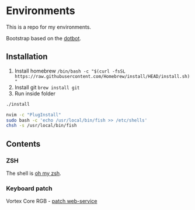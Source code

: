 # Environments

This is a repo for my environments.

Bootstrap based on the [dotbot](https://github.com/anishathalye/dotbot).

## Installation
1. Install homebrew `/bin/bash -c "$(curl -fsSL https://raw.githubusercontent.com/Homebrew/install/HEAD/install.sh)"`
2. Install git `brew install git`
3. Run inside folder
```sh
./install

nvim -c "PlugInstall"
sudo bash -c 'echo /usr/local/bin/fish >> /etc/shells'
chsh -s /usr/local/bin/fish
```

## Contents

### ZSH
The shell is [oh my zsh](https://ohmyz.sh/).

### Keyboard patch
Vortex Core RGB - [patch web-service](https://tsdo.in/much-programming-core/)
